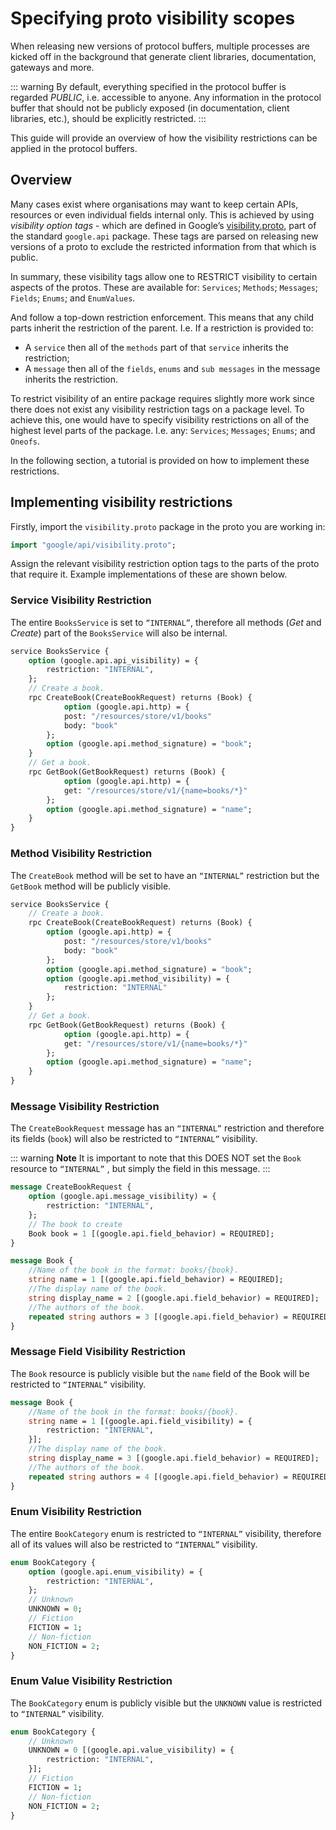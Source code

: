 # Specifying proto visibility scopes

When releasing new versions of protocol buffers, multiple processes are kicked off in the background that generate client libraries, documentation, gateways and more.

::: warning
By default, everything specified in the protocol buffer is regarded _PUBLIC_, i.e. accessible to anyone. Any information
in the protocol buffer that should not be publicly exposed (in documentation, client libraries, etc.), should be explicitly restricted.
:::

This guide will provide an overview of how the visibility restrictions can be applied in the protocol buffers.

## Overview

Many cases exist where organisations may want to keep certain APIs, resources or even individual fields internal only. This is
achieved by using _visibility option tags_ - which are defined in Google’s [visibility.proto](https://github.com/googleapis/googleapis/blob/master/google/api/visibility.proto),
part of the standard `google.api` package. These tags are parsed on releasing new versions of a proto to exclude the restricted
information from that which is public.

In summary, these visibility tags allow one to RESTRICT visibility to certain aspects of the protos. These are available for:
`Services`; `Methods`; `Messages`; `Fields`; `Enums`; and `EnumValues`.

And follow a top-down restriction enforcement. This means that any child parts inherit the restriction of the parent. I.e. If a restriction is provided to:
- A `service` then all of the `methods` part of that `service` inherits the restriction;
- A `message` then all of the `fields`, `enums` and `sub messages` in the message inherits the restriction.

To restrict visibility of an entire package requires slightly more work since there does not exist any visibility restriction tags on a package level. To achieve this, one would have to specify visibility restrictions on all of the highest level parts of the package.
I.e. any: `Services`; `Messages`; `Enums`; and `Oneofs`.

[//]: # (TODO: Insert a table to show external/internal protobufs etc...)

In the following section, a tutorial is provided on how to implement these restrictions.

## Implementing visibility restrictions

Firstly, import the `visibility.proto` package in the proto you are working in:
```protobuf
import "google/api/visibility.proto";
```

Assign the relevant visibility restriction option tags to the parts of the proto that require it. Example implementations of these are shown below.

### Service Visibility Restriction

The entire `BooksService` is set to `“INTERNAL”`, therefore all methods (_Get_ and _Create_) part of the `BooksService` will also be internal.

```protobuf
service BooksService {
	option (google.api.api_visibility) = {
		restriction: "INTERNAL",
	};
	// Create a book.
	rpc CreateBook(CreateBookRequest) returns (Book) {
			option (google.api.http) = {
			post: "/resources/store/v1/books"
			body: "book"
		};
		option (google.api.method_signature) = "book";
	}
	// Get a book.
	rpc GetBook(GetBookRequest) returns (Book) {
			option (google.api.http) = {
			get: "/resources/store/v1/{name=books/*}"
		};
		option (google.api.method_signature) = "name";
	}
}
```

### Method Visibility Restriction

The `CreateBook` method will be set to have an `“INTERNAL”` restriction but the `GetBook` method will be publicly visible.

```protobuf
service BooksService {
	// Create a book.
	rpc CreateBook(CreateBookRequest) returns (Book) {
		option (google.api.http) = {
			post: "/resources/store/v1/books"
			body: "book"
		};
		option (google.api.method_signature) = "book";
		option (google.api.method_visibility) = {
			restriction: "INTERNAL"
		};
	}
	// Get a book.
	rpc GetBook(GetBookRequest) returns (Book) {
			option (google.api.http) = {
			get: "/resources/store/v1/{name=books/*}"
		};
		option (google.api.method_signature) = "name";
	}
}
```

### Message Visibility Restriction

The `CreateBookRequest` message has an `“INTERNAL”` restriction and therefore its fields (`book`) will also be restricted to `“INTERNAL”` visibility.

::: warning **Note**
It is important to note that this DOES NOT set the `Book` resource to `“INTERNAL”` , but simply the field in this message.
:::

```protobuf
message CreateBookRequest {
	option (google.api.message_visibility) = {
		restriction: "INTERNAL",
	};
	// The book to create
	Book book = 1 [(google.api.field_behavior) = REQUIRED];
}

message Book {
	//Name of the book in the format: books/{book}.
	string name = 1 [(google.api.field_behavior) = REQUIRED];
	//The display name of the book.
	string display_name = 2 [(google.api.field_behavior) = REQUIRED];
	//The authors of the book.
	repeated string authors = 3 [(google.api.field_behavior) = REQUIRED];
}
```

### Message Field Visibility Restriction

The `Book` resource is publicly visible but the `name` field of the Book will be restricted to `“INTERNAL”` visibility.

```protobuf
message Book {
	//Name of the book in the format: books/{book}.
	string name = 1 [(google.api.field_visibility) = {
		restriction: "INTERNAL",
	}];
	//The display name of the book.
	string display_name = 3 [(google.api.field_behavior) = REQUIRED];
	//The authors of the book.
	repeated string authors = 4 [(google.api.field_behavior) = REQUIRED];
}
```

### Enum Visibility Restriction

The entire `BookCategory` enum is restricted to `“INTERNAL”` visibility, therefore all of its values will also be restricted to `“INTERNAL”` visibility.

```protobuf
enum BookCategory {
	option (google.api.enum_visibility) = {
		restriction: "INTERNAL",
	};
	// Unknown
	UNKNOWN = 0;
	// Fiction
	FICTION = 1;
	// Non-fiction
	NON_FICTION = 2;
}
```

### Enum Value Visibility Restriction

The `BookCategory` enum is publicly visible but the `UNKNOWN` value is restricted to `“INTERNAL”` visibility.

```protobuf
enum BookCategory {
	// Unknown
	UNKNOWN = 0 [(google.api.value_visibility) = {
		restriction: "INTERNAL",
	}];
	// Fiction
	FICTION = 1;
	// Non-fiction
	NON_FICTION = 2;
}
```


